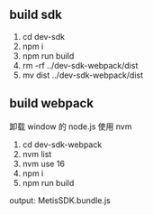 ## build sdk

1. cd dev-sdk
2. npm i
3. npm run build
4. rm -rf ../dev-sdk-webpack/dist
5. mv dist ../dev-sdk-webpack/dist

## build webpack

卸载 window 的 node.js 使用 nvm

1. cd dev-sdk-webpack
2. nvm list
3. nvm use 16
4. npm i
5. npm run build

output: MetisSDK.bundle.js
